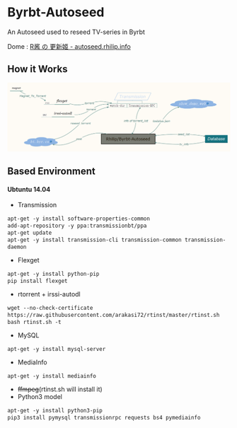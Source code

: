 # Byrbt-Autoseed
An Autoseed used to reseed TV-series in Byrbt

Dome : [R酱 の 更新姬 - autoseed.rhilip.info](//autoseed.rhilip.info/)

## How it Works
![How it Works](image/How%20it%20work.png)

## Based Environment
#### Ubtuntu 14.04
* Transmission
```
apt-get -y install software-properties-common
add-apt-repository -y ppa:transmissionbt/ppa
apt-get update
apt-get -y install transmission-cli transmission-common transmission-daemon
```
* Flexget
```
apt-get -y install python-pip
pip install flexget
```
* rtorrent + irssi-autodl
```
wget --no-check-certificate https://raw.githubusercontent.com/arakasi72/rtinst/master/rtinst.sh
bash rtinst.sh -t
```
* MySQL
```
apt-get -y install mysql-server
```
* MediaInfo
```
apt-get -y install mediainfo
```
* ~~ffmpeg~~(rtinst.sh will install it)
* Python3 model
```
apt-get -y install python3-pip
pip3 install pymysql transmissionrpc requests bs4 pymediainfo
```